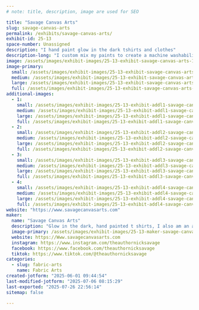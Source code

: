 ```yaml
---
# note: title, description, image are used for SEO

title: "Savage Canvas Arts"
slug: savage-canvas-arts
permalink: /exhibits/savage-canvas-arts/
exhibit-id: 25-13
space-number: Unassigned
description: "I hand paint glow in the dark tshirts and clothes"
description-long: "I custom mix my paints to create a machine washability that won't diminish the glow of the shirts. I offer short or long sleeve, women's cut, and hoodies. Custom orders welcome."
image: /assets/images/exhibit-images/25-13-exhibit-savage-canvas-arts-17487853051365570891819620720129-large.jpg
image-primary: 
  small: /assets/images/exhibit-images/25-13-exhibit-savage-canvas-arts-17487853051365570891819620720129-small.jpg
  medium: /assets/images/exhibit-images/25-13-exhibit-savage-canvas-arts-17487853051365570891819620720129-medium.jpg
  large: /assets/images/exhibit-images/25-13-exhibit-savage-canvas-arts-17487853051365570891819620720129-large.jpg
  full: /assets/images/exhibit-images/25-13-exhibit-savage-canvas-arts-17487853051365570891819620720129-full.jpg
additional-images: 
  - 1:
    small: /assets/images/exhibit-images/25-13-exhibit-addl1-savage-canvas-arts-turtle-club-small.jpg
    medium: /assets/images/exhibit-images/25-13-exhibit-addl1-savage-canvas-arts-turtle-club-medium.jpg
    large: /assets/images/exhibit-images/25-13-exhibit-addl1-savage-canvas-arts-turtle-club-large.jpg
    full: /assets/images/exhibit-images/25-13-exhibit-addl1-savage-canvas-arts-turtle-club-full.jpg
  - 2:
    small: /assets/images/exhibit-images/25-13-exhibit-addl2-savage-canvas-arts-size-reference-for-template-small.jpg
    medium: /assets/images/exhibit-images/25-13-exhibit-addl2-savage-canvas-arts-size-reference-for-template-medium.jpg
    large: /assets/images/exhibit-images/25-13-exhibit-addl2-savage-canvas-arts-size-reference-for-template-large.jpg
    full: /assets/images/exhibit-images/25-13-exhibit-addl2-savage-canvas-arts-size-reference-for-template-full.jpg
  - 3:
    small: /assets/images/exhibit-images/25-13-exhibit-addl3-savage-canvas-arts-img-20231130-123454117-small.jpg
    medium: /assets/images/exhibit-images/25-13-exhibit-addl3-savage-canvas-arts-img-20231130-123454117-medium.jpg
    large: /assets/images/exhibit-images/25-13-exhibit-addl3-savage-canvas-arts-img-20231130-123454117-large.jpg
    full: /assets/images/exhibit-images/25-13-exhibit-addl3-savage-canvas-arts-img-20231130-123454117-full.jpg
  - 4:
    small: /assets/images/exhibit-images/25-13-exhibit-addl4-savage-canvas-arts-camphalfblood-small.jpg
    medium: /assets/images/exhibit-images/25-13-exhibit-addl4-savage-canvas-arts-camphalfblood-medium.jpg
    large: /assets/images/exhibit-images/25-13-exhibit-addl4-savage-canvas-arts-camphalfblood-large.jpg
    full: /assets/images/exhibit-images/25-13-exhibit-addl4-savage-canvas-arts-camphalfblood-full.jpg
website: "https://www.savagecanvasarts.com"
maker: 
  name: "Savage Canvas Arts"
  description: "Glow in the dark, hand painted t shirts, I also am an author and sell my books."
  image-primary: /assets/images/exhibit-images/25-13-maker-savage-canvas-arts-17487850330904748624015727628815-medium.jpg
  website: https://Www.savagecanvasarts.com
  instagram: https://www.instagram.com/theauthornicksavage
  facebook: https://www.facebook.com/theauthornicksavage
  tiktok: https://www.tiktok.com/@theauthornicksavage
categories: 
  - slug: fabric-arts
    name: Fabric Arts
created-jotform: "2025-06-01 09:44:54"
last-modified-jotform: "2025-07-06 08:15:29"
last-exported: "2025-07-26 22:56:14"
sitemap: false

---
```

